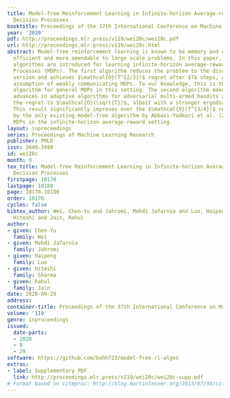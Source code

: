 ```yaml
---
title: Model-free Reinforcement Learning in Infinite-horizon Average-reward Markov
  Decision Processes
booktitle: Proceedings of the 37th International Conference on Machine Learning
year: '2020'
pdf: http://proceedings.mlr.press/v119/wei20c/wei20c.pdf
url: http://proceedings.mlr.press/v119/wei20c.html
abstract: Model-free reinforcement learning is known to be memory and computation
  efficient and more amendable to large scale problems. In this paper, two model-free
  algorithms are introduced for learning infinite-horizon average-reward Markov Decision
  Processes (MDPs). The first algorithm reduces the problem to the discounted-reward
  version and achieves $\mathcal{O}(T^{2/3})$ regret after $T$ steps, under the minimal
  assumption of weakly communicating MDPs. To our knowledge, this is the first model-free
  algorithm for general MDPs in this setting. The second algorithm makes use of recent
  advances in adaptive algorithms for adversarial multi-armed bandits and improves
  the regret to $\mathcal{O}(\sqrt{T})$, albeit with a stronger ergodic assumption.
  This result significantly improves over the $\mathcal{O}(T^{3/4})$ regret achieved
  by the only existing model-free algorithm by Abbasi-Yadkori et al. (2019) for ergodic
  MDPs in the infinite-horizon average-reward setting.
layout: inproceedings
series: Proceedings of Machine Learning Research
publisher: PMLR
issn: 2640-3498
id: wei20c
month: 0
tex_title: Model-free Reinforcement Learning in Infinite-horizon Average-reward {M}arkov
  Decision Processes
firstpage: 10170
lastpage: 10180
page: 10170-10180
order: 10170
cycles: false
bibtex_author: Wei, Chen-Yu and Jahromi, Mehdi Jafarnia and Luo, Haipeng and Sharma,
  Hiteshi and Jain, Rahul
author:
- given: Chen-Yu
  family: Wei
- given: Mehdi Jafarnia
  family: Jahromi
- given: Haipeng
  family: Luo
- given: Hiteshi
  family: Sharma
- given: Rahul
  family: Jain
date: 2020-09-29
address: 
container-title: Proceedings of the 37th International Conference on Machine Learning
volume: '119'
genre: inproceedings
issued:
  date-parts:
  - 2020
  - 9
  - 29
software: https://github.com/bahh723/model-free-rl-algos
extras:
- label: Supplementary PDF
  link: http://proceedings.mlr.press/v119/wei20c/wei20c-supp.pdf
# Format based on citeproc: http://blog.martinfenner.org/2013/07/30/citeproc-yaml-for-bibliographies/
---
```

